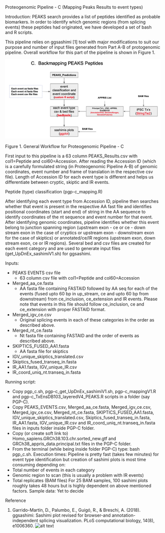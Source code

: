 Proteogenomic Pipeline - C
(Mapping Peaks Results to event types)


Introduction: 
        PEAKS search provides a list of peptides identified as probable biomarkers. In order to identify which genomic regions (from splicing events) these peptides had originated, we have developed a set of bash and R scripts.


This pipeline relies on ggsashimi [1] tool with major modifications to suit our purpose and number of input files generated from Part A-B of protogenomic pipeline. Overall workflow for this part of the pipeline is shown in Figure 1.

![alt text](../Part_C.jpg)

Figure 1. General Workflow for Proteogenomic Pipeline - C


First input to this pipeline is a 63 column PEAKS_Results.csv with col1=Peptide and col60=Accession. After reading the Accession ID (which is a carefully formulated string (in Proteogenomic Pipeline A-B) of genomic coordinates, event number and frame of translation  in the respective csv file). Length of Accession ID for each event type is different and helps us differentiate between cryptic, skiptic and IR events. 

Peptide (type) classification (pgp-c_mapping.R)

After identifying each event type from Accession ID, pipeline then searches whether that event is present in the respective AA fast file and identifies positional coordinates (start and end) of string in the AA sequence to identify coordinates of the nt sequence and event number for that event. After identifying genomic coordinates, pipeline identifies whether this event belong to junction spanning region (upstream exon - ce or ce - down stream exon in the case of cryptics or upstream exon - downstream exon for the case of skiptics) or annotated/ce/IR regions (upstream exon, down stream exon, ce or IR regions). Several bed and csv files are created for each event category and are used to generate input files (get_UpDnEx_sashimiV1.sh) for ggsashimi.

Inputs: 

* PEAKS EVENTS csv file
   * 63 column csv file with col1=Peptide and col60=Accession
* Merged_aa_ce.fasta
   * AA fasta file containing FASTAID followed by AA seq for each of the events (fused upto 60 bp in up_stream, ce and upto 60 bp from downstream) from ce_inclusion, ce_extension and IR events. Please note that events in this file should follow ce_inclusion, ce and ce_extension with proper FASTAID format.
* Merged_igv_ce.csv
   * Original splicing events in each of these categories in the order as described above.
* Merged_nt_ce.fasta
   * Nt fasta file containing FASTAID and the order of events as described above.
* SKIPTICS_FUSED_AA1.fasta
   * AA fasta file for skiptics
* IGV_unique_skiptics_translated.csv
* Skiptics_fused_transeq_in.fasta
* IR_AA1.fasta, IGV_unique_IR.csv
* IR_coord_uniq_nt.transeq_in.fasta


Running script:

* Copy pgp_c.sh, pgp-c_get_UpDnEx_sashimiV1.sh, pgp-c_mappingV1.R and pgp-c_TxEnsDB103_layeredV4_PEAKS.R scripts in a folder (say PGP-C).
* Copy PEAKS_EVENTS.csv, Merged_aa_ce.fasta, Merged_igv_ce.csv, Merged_igv_ce.csv, Merged_nt_ce.fasta, SKIPTICS_FUSED_AA1.fasta, IGV_unique_skiptics_translated.csv, Skiptics_fused_transeq_in.fasta, IR_AA1.fasta, IGV_unique_IR.csv and IR_coord_uniq_nt.transeq_in.fasta files in inputs folder inside PGP-C folder.
* Copy (or create soft link to) Homo_sapiens.GRCh38.103.chr.sorted_new.gtf and GRCh38_appris_data.principal.txt files in the PGP-C folder.
* From the terminal (while being inside folder PGP-C) type: bash pgp_c.sh.
Execution times:
Pipeline is pretty fast (takes few minutes) for event type identification but creation of sashimi plots is most time consuming depending on:
* Total number of events in each category
* Genomic region to scan (this is usually a problem with IR events)
* Total replicates (BAM files)
For 25 BAM samples, 100 sashimi plots roughly takes 48 hours but is highly dependent on above mentioned factors.
Sample data: Yet to decide

Reference

1. Garrido-Martín, D., Palumbo, E., Guigó, R., & Breschi, A. (2018). ggsashimi: Sashimi plot revised for browser-and annotation-independent splicing visualization. PLoS computational biology, 14(8), e1006360.
![alt text](Proteogenomic_Pipeline_C.jpeg)

